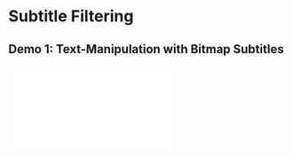# Subtitle Filtering

## Demo 1: Text-Manipulation with Bitmap Subtitles

![Demo 1](Demo1/Readme.md)